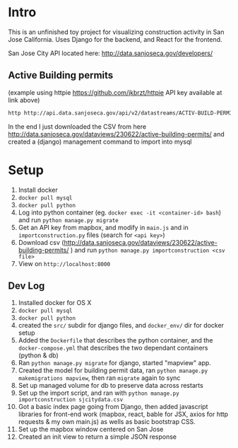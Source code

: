 # Intro
This is an unfinished toy project for visualizing construction activity in San Jose California. Uses Django for the backend, and React for the frontend.

San Jose City API located here: http://data.sanjoseca.gov/developers/

## Active Building permits

(example using httpie https://github.com/jkbrzt/httpie API key available at link above)
```sh
http http://api.data.sanjoseca.gov/api/v2/datastreams/ACTIV-BUILD-PERMI/data.json/ auth_key==xxyyzz limit==50
```

In the end I just downloaded the CSV from here http://data.sanjoseca.gov/dataviews/230622/active-building-permits/ and created a (django) management command to import into mysql


# Setup

1. Install docker
2. `docker pull mysql`
3. `docker pull python`
4. Log into python container (eg. `docker exec -it <container-id> bash`) and run `python manage.py migrate`
5. Get an API key from mapbox, and modify in `main.js` and in `importconstruction.py` files (search for `<api key>`)
6. Download csv (http://data.sanjoseca.gov/dataviews/230622/active-building-permits/ ) and run `python manage.py importconstruction <csv file>`
7. View on `http://localhost:8000`

## Dev Log

1. Installed docker for OS X
2. `docker pull mysql`
3. `docker pull python`
4. created the `src/` subdir for django files, and `docker_env/` dir for docker setup
5. Added the `Dockerfile` that describes the python container, and the `docker-compose.yml` that describes the two dependant containers (python & db)
6. Ran `python manage.py migrate` for django, started "mapview" app. 
7. Created the model for building permit data, ran `python manage.py makemigrations mapview`, then ran `migrate` again to sync
8. Set up managed volume for db to preserve data across restarts
9. Set up the import script, and ran with `python manage.py importconstruction sjcitydata.csv`
10. Got a basic index page going from Django, then added javascript libraries for front-end work (mapbox, react, bable for JSX, axios for http requests & my own main.js) as wells as basic bootstrap CSS.
11. Set up the mapbox window centered on San Jose
12. Created an init view to return a simple JSON response
